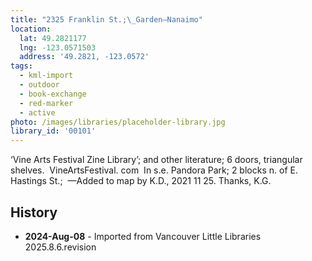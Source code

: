 ```yaml
---
title: "2325 Franklin St.;\_Garden—Nanaimo"
location:
  lat: 49.2821177
  lng: -123.0571503
  address: '49.2821, -123.0572'
tags:
  - kml-import
  - outdoor
  - book-exchange
  - red-marker
  - active
photo: /images/libraries/placeholder-library.jpg
library_id: '00101'
---
```

‘Vine Arts Festival Zine Library’; and other literature; 6 doors, triangular shelves.  VineArtsFestival. com 
In s.e. Pandora Park; 
2 blocks n. of E. Hastings St.; 
—Added to map by K.D., 2021 11 25. 
 Thanks, K.G. 

## History
- **2024-Aug-08** - Imported from Vancouver Little Libraries 2025.8.6.revision
